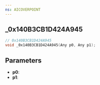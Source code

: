 ```yaml
---
ns: AICOVERPOINT
---
```

## _0x140B3CB1D424A945

```c
// 0x140B3CB1D424A945
void _0x140B3CB1D424A945(Any p0, Any p1);
```

## Parameters
* **p0**:
* **p1**:

